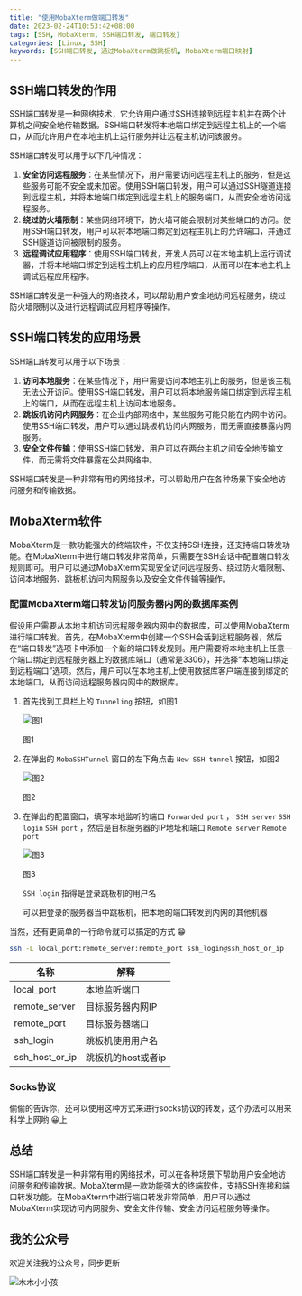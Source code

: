 ```yaml
---
title: "使用MobaXterm做端口转发"
date: 2023-02-24T10:53:42+08:00
tags: [SSH, MobaXterm, SSH端口转发, 端口转发]
categories: [Linux, SSH]
keywords: [SSH端口转发, 通过MobaXterm做跳板机, MobaXterm端口映射]
---
```


## SSH端口转发的作用

SSH端口转发是一种网络技术，它允许用户通过SSH连接到远程主机并在两个计算机之间安全地传输数据。SSH端口转发将本地端口绑定到远程主机上的一个端口，从而允许用户在本地主机上运行服务并让远程主机访问该服务。

SSH端口转发可以用于以下几种情况：

1. **安全访问远程服务**：在某些情况下，用户需要访问远程主机上的服务，但是这些服务可能不安全或未加密。使用SSH端口转发，用户可以通过SSH隧道连接到远程主机，并将本地端口绑定到远程主机上的服务端口，从而安全地访问远程服务。
2. **绕过防火墙限制**：某些网络环境下，防火墙可能会限制对某些端口的访问。使用SSH端口转发，用户可以将本地端口绑定到远程主机上的允许端口，并通过SSH隧道访问被限制的服务。
3. **远程调试应用程序**：使用SSH端口转发，开发人员可以在本地主机上运行调试器，并将本地端口绑定到远程主机上的应用程序端口，从而可以在本地主机上调试远程应用程序。

SSH端口转发是一种强大的网络技术，可以帮助用户安全地访问远程服务，绕过防火墙限制以及进行远程调试应用程序等操作。

## SSH端口转发的应用场景

SSH端口转发可以用于以下场景：

1. **访问本地服务**：在某些情况下，用户需要访问本地主机上的服务，但是该主机无法公开访问。使用SSH端口转发，用户可以将本地服务端口绑定到远程主机上的端口，从而在远程主机上访问本地服务。
2. **跳板机访问内网服务**：在企业内部网络中，某些服务可能只能在内网中访问。使用SSH端口转发，用户可以通过跳板机访问内网服务，而无需直接暴露内网服务。
3. **安全文件传输**：使用SSH端口转发，用户可以在两台主机之间安全地传输文件，而无需将文件暴露在公共网络中。

SSH端口转发是一种非常有用的网络技术，可以帮助用户在各种场景下安全地访问服务和传输数据。

## MobaXterm软件

MobaXterm是一款功能强大的终端软件，不仅支持SSH连接，还支持端口转发功能。在MobaXterm中进行端口转发非常简单，只需要在SSH会话中配置端口转发规则即可。用户可以通过MobaXterm实现安全访问远程服务、绕过防火墙限制、访问本地服务、跳板机访问内网服务以及安全文件传输等操作。

### 配置MobaXterm端口转发访问服务器内网的数据库案例

假设用户需要从本地主机访问远程服务器内网中的数据库，可以使用MobaXterm进行端口转发。首先，在MobaXterm中创建一个SSH会话到远程服务器，然后在“端口转发”选项卡中添加一个新的端口转发规则。用户需要将本地主机上任意一个端口绑定到远程服务器上的数据库端口（通常是3306），并选择“本地端口绑定到远程端口”选项。然后，用户可以在本地主机上使用数据库客户端连接到绑定的本地端口，从而访问远程服务器内网中的数据库。

1. 首先找到工具栏上的 `Tunneling` 按钮，如图1

    ![图1](/img/Linux/SSH/MobaXterm/Tunneling.png)

    图1

2. 在弹出的 `MobaSSHTunnel` 窗口的左下角点击 `New SSH tunnel` 按钮，如图2

    ![图2](/img/Linux/SSH/MobaXterm/New-SSH-tunnel.png)

    图2

3. 在弹出的配置窗口，填写本地监听的端口 `Forwarded port` ， `SSH server` `SSH login` `SSH port` ，然后是目标服务器的IP地址和端口 `Remote server` `Remote port`

    ![图3](/img/Linux/SSH/MobaXterm/SSH-Tunnel-configuration.png)

    图3

    `SSH login` 指得是登录跳板机的用户名

    可以把登录的服务器当中跳板机，把本地的端口转发到内网的其他机器

当然，还有更简单的一行命令就可以搞定的方式 😁

```bash
ssh -L local_port:remote_server:remote_port ssh_login@ssh_host_or_ip
```

| 名称 |  解释 |
| --- | --- |
| local_port | 本地监听端口 |
| remote_server | 目标服务器内网IP |
| remote_port | 目标服务器端口 |
| ssh_login | 跳板机使用用户名 |
| ssh_host_or_ip | 跳板机的host或者ip |

### Socks协议

偷偷的告诉你，还可以使用这种方式来进行socks协议的转发，这个办法可以用来科学上网哟 😀上

## 总结

SSH端口转发是一种非常有用的网络技术，可以在各种场景下帮助用户安全地访问服务和传输数据。MobaXterm是一款功能强大的终端软件，支持SSH连接和端口转发功能。在MobaXterm中进行端口转发非常简单，用户可以通过MobaXterm实现访问内网服务、安全文件传输、安全访问远程服务等操作。

## 我的公众号

欢迎关注我的公众号，同步更新

![木木小小孩](/img/qrcode_for_gh.jpg)
